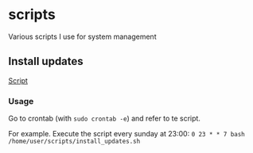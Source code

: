 # scripts
Various scripts I use for system management

## Install updates
[Script](https://github.com/grindvis/scripts/blob/main/install_updates.sh)

### Usage
Go to crontab (with `sudo crontab -e`) and refer to te script.

For example. Execute the script every sunday at 23:00: `0 23 * * 7 bash /home/user/scripts/install_updates.sh`
